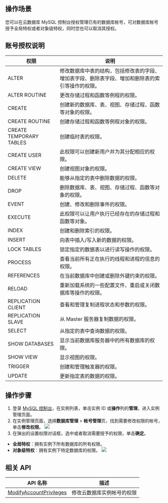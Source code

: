 ## 操作场景
您可以在云数据库 MySQL 控制台授权管理已有的数据库帐号，可对数据库帐号授予全局特权或者对象级特权，同时您也可以取消其授权。

## 账号授权说明

| 权限 | 说明 |
|---------|---------|
| ALTER | 修改数据库中表的结构，包括修改表的字段、增加表字段、删除表字段、增加和删除表的索引等操作的权限。 |
| ALTER ROUTINE | 更改存储过程和函数等例程的权限。 |
| CREATE | 创建新的数据库、表、视图、存储过程、函数等对象的权限。 |
| CREATE ROUTINE | 创建存储过程和函数等例程对象的权限。 |
| CREATE TEMPORARY TABLES | 创建临时表的权限。 |
| CREATE USER | 此权限可以创建新用户并为其分配相应的权限。 |
| CREATE VIEW | 创建视图对象的权限。 |
| DELETE | 能够从指定的表中删除数据的权限。 |
| DROP | 删除数据库、表、视图、存储过程、函数等对象的权限。 |
| EVENT | 创建、修改和删除事件的权限。 |
| EXECUTE | 此权限可以让用户执行已经存在的存储过程和函数等对象。 |
| INDEX | 创建和删除索引的权限。 |
| INSERT | 向表中插入/写入新的数据的权限。 |
| LOCK TABLES | 锁定指定的数据表以进行读写操作的权限。 |
| PROCESS | 查看当前所有正在执行的线程和进程的信息的权限。 |
| REFERENCES | 在当前数据库中创建或删除外键约束的权限。 |
| RELOAD | 重新加载系统的一些配置文件、重启或关闭数据库等操作的权限。 |
| REPLICATION CLIENT | 查看和管理复制进程状态和参数的权限。 |
| REPLICATION SLAVE | 从 Master 服务器复制数据的权限。 |
| SELECT | 从指定的表中查询数据的权限。 |
| SHOW DATABASES | 显示当前数据库服务器中的所有数据库的权限。 |
| SHOW VIEW | 显示视图的权限。 |
| TRIGGER | 创建和管理触发器的权限。 |
| UPDATE | 更新指定表的数据的权限。 |


## 操作步骤
1. 登录 [MySQL 控制台](https://console.cloud.tencent.com/cdb)，在实例列表，单击实例 ID 或**操作**列的**管理**，进入实例管理页面。
2. 在实例管理页面，选择**数据库管理** > **帐号管理**页，找到需要修改权限的帐号，单击**修改权限**。
![](https://qcloudimg.tencent-cloud.cn/raw/7afbffb4c30dfd6ea9d2551a1efa0bd6.png)
3. 在弹出的设置权限对话框，选中或者取消需要授予的权限，单击**确定**。
 - **全局特权**：拥有实例下所有数据库的所有权限。
 - **对象级特权**：拥有实例下特定数据库的权限。
![](https://qcloudimg.tencent-cloud.cn/raw/89bca6bdc54d47ee064819f3dac9dbf6.png)

## 相关 API
| API 名称                                                      | 描述         |
| ------------------------------------------------------------ | ------------ |
| [ModifyAccountPrivileges](https://cloud.tencent.com/document/product/236/17496) | 修改云数据库实例帐号的权限 |

